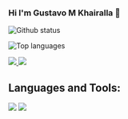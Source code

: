 ### Hi I'm Gustavo M Khairalla 👋


![Github status](https://github-readme-stats.vercel.app/api?username=khairalla9081&count_private=true&show_icons=true&theme=)

![Top languages](https://github-readme-stats.vercel.app/api/top-langs/?username=KHAIRALLA9081&show_icons=true&theme=)

<p align="left">
          <a href="https://www.python.org" target="_blank"> <img src="https://img.icons8.com/color/48/000000/python.png"/> </a>
          <a href="https://git-scm.com/" target="_blank"> <img src="https://img.icons8.com/color/48/000000/git.png"/> </a> 
</p>

## Languages and Tools:
<p align="left">
          <a href = "https://www.linkedin.com/in/gustavo-khairalla-5b3451203/"><img src="https://img.icons8.com/fluent/48/000000/linkedin.png"/></a>
          <a href = "https://twitter.com/3Mo0O0xSrdr4bZj"><img src="https://img.icons8.com/fluent/48/000000/twitter.png"/></a>
</p>
